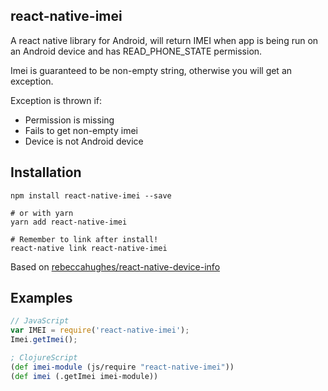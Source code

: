 ## react-native-imei

A react native library for Android, will return IMEI when app is being run on an Android device and has READ_PHONE_STATE permission.

Imei is guaranteed to be non-empty string, otherwise you will get an exception.

Exception is thrown if:
  * Permission is missing
  * Fails to get non-empty imei
  * Device is not Android device


## Installation

```
npm install react-native-imei --save

# or with yarn
yarn add react-native-imei

# Remember to link after install!
react-native link react-native-imei
```

Based on [rebeccahughes/react-native-device-info](https://github.com/rebeccahughes/react-native-device-info)

## Examples

```javascript
// JavaScript
var IMEI = require('react-native-imei');
Imei.getImei();
```

```clojure
; ClojureScript
(def imei-module (js/require "react-native-imei"))
(def imei (.getImei imei-module))
```

